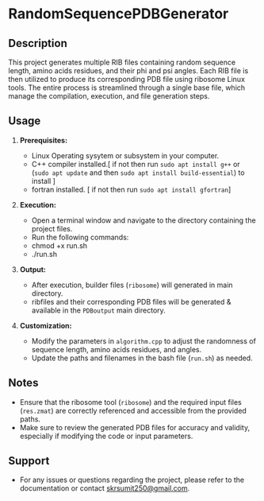 # RandomSequencePDBGenerator

## Description
This project generates multiple RIB files containing random sequence length, amino acids residues, and their phi and psi angles. Each RIB file is then utilized to produce its corresponding PDB file using ribosome Linux tools. The entire process is streamlined through a single base file, which manage the compilation, execution, and file generation steps.

## Usage
1. **Prerequisites:**
   - Linux Operating sysytem or subsystem in your computer.
   - C++ compiler installed.[ if not then run `sudo apt install g++` or (`sudo apt update` and then `sudo apt install build-essential`) to   install ]
   - fortran installed. [ if not then run `sudo apt install gfortran`]

2. **Execution:**
   - Open a terminal window and navigate to the directory containing the project files.
   - Run the following commands:
   - chmod +x run.sh
   - ./run.sh

3. **Output:**
   - After execution, builder files (`ribosome`) will generated in main directory.
   - ribfiles and their corresponding PDB files will be generated & available in the `PDBoutput` main directory.

4. **Customization:**
   - Modify the parameters in `algorithm.cpp` to adjust the randomness of sequence length, amino acids residues, and angles.
   - Update the paths and filenames in the bash file (`run.sh`) as needed.

## Notes
- Ensure that the ribosome tool (`ribosome`) and the required input files (`res.zmat`) are correctly referenced and accessible from the provided paths.
- Make sure to review the generated PDB files for accuracy and validity, especially if modifying the code or input parameters.

## Support
- For any issues or questions regarding the project, please refer to the documentation or contact [skrsumit250@gmail.com](mailto:skrsumit250@gmail.com).

